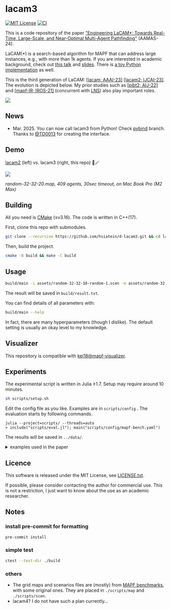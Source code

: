 # lacam3

[![MIT License](http://img.shields.io/badge/license-MIT-blue.svg?style=flat)](LICENSE)
[![CI](https://github.com/Kei18/lacam3/actions/workflows/ci.yml/badge.svg?branch=main)](https://github.com/Kei18/lacam3/actions/workflows/ci.yml)

This is a code repository of the paper ["Engineering LaCAM*: Towards Real-Time, Large-Scale, and Near-Optimal Multi-Agent Pathfinding"](https://kei18.github.io/lacam3/) (AAMAS-24).


LaCAM(*) is a search-based algorithm for MAPF that can address large instances, e.g., with more than 1k agents.
If you are interested in academic background, check out [this talk](https://www.cl.cam.ac.uk/seminars/wednesday/video/20231101-1500-t204508.html) and [slides](https://speakerdeck.com/kei18/pathfinding-for-10k-agents-5534305f-45e3-4712-9605-ef112be6a7c5).
There is [a toy Python implementation](https://github.com/Kei18/py-lacam) as well.

This is the third generation of LaCAM:
[[lacam; AAAI-23]](https://kei18.github.io/lacam/)
[[lacam2; IJCAI-23]](https://kei18.github.io/lacam2).
The evolution is depicted below.
My prior studies such as [[pibt2; AIJ-22]](https://kei18.github.io/pibt2/) and [[mapf-IR; IROS-21]](https://kei18.github.io/mapf-IR/) (concurrent with [LNS](https://github.com/Jiaoyang-Li/MAPF-LNS)) also play important roles.

![](./assets/overview.png)

## News

- Mar. 2025. You can now call lacam3 from Python! Check [pybind](https://github.com/Kei18/lacam3/tree/pybind) branch.
  Thanks to [@TD0013](https://github.com/TD0013) for creating the interface.


## Demo

[lacam2](https://kei18.github.io/lacam2) (left) vs. lacam3 (right, this repo) 🚀🪄

![](./assets/demo.gif)

_random-32-32-20.map, 409 agents, 30sec timeout, on Mac Book Pro (M2 Max)_

## Building

All you need is [CMake](https://cmake.org/) (≥v3.16).
The code is written in C++(17).

First, clone this repo with submodules.

```sh
git clone --recursive https://github.com/hsiatein/d-lacam3.git && cd lacam3
```

Then, build the project.

```sh
cmake -B build && make -C build
```

## Usage

```sh
build/main -i assets/random-32-32-10-random-1.scen -m assets/random-32-32-10.map -N 300 -v 3
```

The result will be saved in `build/result.txt`.

You can find details of all parameters with:

```sh
build/main --help
```

In fact, there are many hyperparameters (though I dislike).
The default setting is usually an okay level to my knowledge.

## Visualizer

This repository is compatible with [kei18@mapf-visualizer](https://github.com/kei18/mapf-visualizer).

## Experiments

The experimental script is written in Julia ≥1.7.
Setup may require around 10 minutes.


```sh
sh scripts/setup.sh
```

Edit the config file as you like.
Examples are in `scripts/config` .
The evaluation starts by following commands.

```
julia --project=scripts/ --threads=auto
> include("scripts/eval.jl"); main("scripts/config/mapf-bench.yaml")
```

The results will be saved in `../data/`.

<details>
<summary>examples used in the paper</summary>

### space utilization optimization

```jl
include("scripts/eval.jl"); target="scripts/config/exp_scatter"; foreach(x -> main("$(target)/common.yaml", x), filter(x -> !contains(x, "common"), glob("$(target)/*.yaml")))
```

### Monte-Carlo configuration generator

```jl
include("scripts/eval.jl"); target="scripts/config/exp_mccg"; foreach(x -> main("$(target)/common.yaml", x), filter(x -> !contains(x, "common"), glob("$(target)/*.yaml")))
```

</details>


## Licence

This software is released under the MIT License, see [LICENSE.txt](LICENCE.txt).

If possible, please consider contacting the author for commercial use. This is not a restriction, I just want to know about the use as an academic researcher.

## Notes

### install pre-commit for formatting

```sh
pre-commit install
```

### simple test

```sh
ctest --test-dir ./build
```

### others

- The grid maps and scenarios files are (mostly) from [MAPF benchmarks](https://movingai.com/benchmarks/mapf.html), with some original ones.
  They are placed in `./scripts/map` and `./scripts/scen`.
- lacam4? I do not have such a plan currently...
